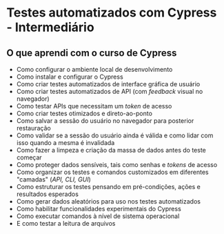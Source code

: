 # Testes automatizados com Cypress - Intermediário

## O que aprendi com o curso de Cypress

- Como configurar o ambiente local de desenvolvimento
- Como instalar e configurar o Cypress
- Como criar testes automatizados de interface gráfica de usuário
- Como criar testes automatizados de API (com _feedback_ visual no navegador)
- Como testar APIs que necessitam um _token_ de acesso
- Como criar testes otimizados e direto-ao-ponto
- Como salvar a sessão do usuário no navegador para posterior restauração
- Como validar se a sessão do usuário ainda é válida e como lidar com isso quando a mesma é invalidada
- Como fazer a limpeza e criação da massa de dados antes do teste começar
- Como proteger dados sensíveis, tais como senhas e _tokens_ de acesso
- Como organizar os testes e comandos customizados em diferentes "camadas" (_API, CLI, GUI_)
- Como estruturar os testes pensando em pré-condições, ações e resultados esperados
- Como gerar dados aleatórios para uso nos testes automatizados
- Como habilitar funcionalidades experimentais do Cypress
- Como executar comandos à nível de sistema operacional
- E como testar a leitura de arquivos


